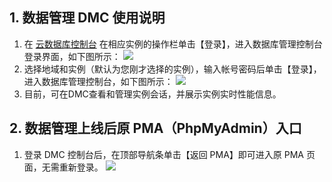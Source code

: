 ## 1. 数据管理 DMC 使用说明
1. 在 [云数据库控制台](http://console.tce.fsphere.cn/cdb) 在相应实例的操作栏单击【登录】，进入数据库管理控制台登录界面，如下图所示：
![](http://imgcache.tce.fsphere.cn/static/mc.qcloudimg.com/static/img/e88ef23e20a2bb9870c23063a267fe0f/image.png)
2. 选择地域和实例（默认为您刚才选择的实例），输入帐号密码后单击【登录】，进入数据库管理控制台，如下图所示：
![](http://imgcache.tce.fsphere.cn/static/mc.qcloudimg.com/static/img/51a078f9117cc5ec1e9765ff727ac42b/image.png)
3. 目前，可在DMC查看和管理实例会话，并展示实例实时性能信息。

## 2. 数据管理上线后原 PMA（PhpMyAdmin）入口
1. 登录 DMC 控制台后，在顶部导航条单击【返回 PMA】即可进入原 PMA 页面，无需重新登录。
![](http://imgcache.tce.fsphere.cn/static/mc.qcloudimg.com/static/img/5f2815afe1e80a5f10600e574218d2c9/image.png)

